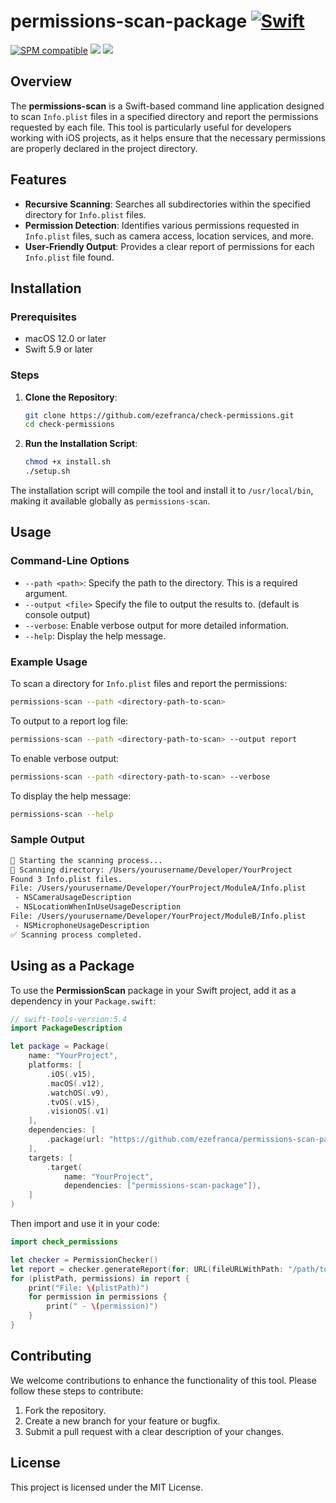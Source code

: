 
# permissions-scan-package [![Swift](https://github.com/ezefranca/check-permissions/actions/workflows/swift.yml/badge.svg)](https://github.com/ezefranca/check-permissions/actions/workflows/swift.yml)

[![SPM compatible](https://img.shields.io/badge/SPM-compatible-4BC51D.svg?style=flat)](https://github.com/apple/swift-package-manager)
[![](https://img.shields.io/endpoint?url=https%3A%2F%2Fswiftpackageindex.com%2Fapi%2Fpackages%2Fezefranca%2Fcheck-permissions%2Fbadge%3Ftype%3Dswift-versions)](https://swiftpackageindex.com/ezefranca/check-permissions)
[![](https://img.shields.io/endpoint?url=https%3A%2F%2Fswiftpackageindex.com%2Fapi%2Fpackages%2Fezefranca%2Fcheck-permissions%2Fbadge%3Ftype%3Dplatforms)](https://swiftpackageindex.com/ezefranca/check-permissions)

## Overview

The **permissions-scan** is a Swift-based command line application designed to scan `Info.plist` files in a specified directory and report the permissions requested by each file. This tool is particularly useful for developers working with iOS projects, as it helps ensure that the necessary permissions are properly declared in the project directory.

## Features

- **Recursive Scanning**: Searches all subdirectories within the specified directory for `Info.plist` files.
- **Permission Detection**: Identifies various permissions requested in `Info.plist` files, such as camera access, location services, and more.
- **User-Friendly Output**: Provides a clear report of permissions for each `Info.plist` file found.

## Installation

### Prerequisites

- macOS 12.0 or later
- Swift 5.9 or later

### Steps

1. **Clone the Repository**:
    ```sh
    git clone https://github.com/ezefranca/check-permissions.git
    cd check-permissions
    ```

2. **Run the Installation Script**:
    ```sh
    chmod +x install.sh
    ./setup.sh
    ```

The installation script will compile the tool and install it to `/usr/local/bin`, making it available globally as `permissions-scan`.

## Usage

### Command-Line Options

- `--path <path>`: Specify the path to the directory. This is a required argument.
- `--output <file>`  Specify the file to output the results to. (default is console output)
- `--verbose`: Enable verbose output for more detailed information.
- `--help`: Display the help message.

### Example Usage

To scan a directory for `Info.plist` files and report the permissions:

```sh
permissions-scan --path <directory-path-to-scan>
```

To output to a report log file:

```sh
permissions-scan --path <directory-path-to-scan> --output report
```

To enable verbose output:

```sh
permissions-scan --path <directory-path-to-scan> --verbose
```

To display the help message:

```sh
permissions-scan --help
```

### Sample Output

```sh
🚀 Starting the scanning process...
📂 Scanning directory: /Users/yourusername/Developer/YourProject
Found 3 Info.plist files.
File: /Users/yourusername/Developer/YourProject/ModuleA/Info.plist
 - NSCameraUsageDescription
 - NSLocationWhenInUseUsageDescription
File: /Users/yourusername/Developer/YourProject/ModuleB/Info.plist
 - NSMicrophoneUsageDescription
✅ Scanning process completed.
```

## Using as a Package

To use the **PermissionScan** package in your Swift project, add it as a dependency in your `Package.swift`:

```swift
// swift-tools-version:5.4
import PackageDescription

let package = Package(
    name: "YourProject",
    platforms: [
        .iOS(.v15),
        .macOS(.v12),
        .watchOS(.v9),
        .tvOS(.v15),
        .visionOS(.v1)
    ],
    dependencies: [
        .package(url: "https://github.com/ezefranca/permissions-scan-package", from: "0.0.3"),
    ],
    targets: [
        .target(
            name: "YourProject",
            dependencies: ["permissions-scan-package"]),
    ]
)
```

Then import and use it in your code:

```swift
import check_permissions

let checker = PermissionChecker()
let report = checker.generateReport(for: URL(fileURLWithPath: "/path/to/your/project"))
for (plistPath, permissions) in report {
    print("File: \(plistPath)")
    for permission in permissions {
        print(" - \(permission)")
    }
}
```

## Contributing

We welcome contributions to enhance the functionality of this tool. Please follow these steps to contribute:

1. Fork the repository.
2. Create a new branch for your feature or bugfix.
3. Submit a pull request with a clear description of your changes.

## License

This project is licensed under the MIT License.
